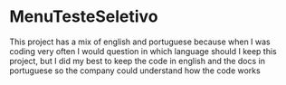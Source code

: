 # MenuTesteSeletivo
This project has a mix of english and portuguese because when I was coding very often I would question in which language should I keep this project, but I did my best to keep the code in english and the docs in portuguese so the company could understand how the code works
